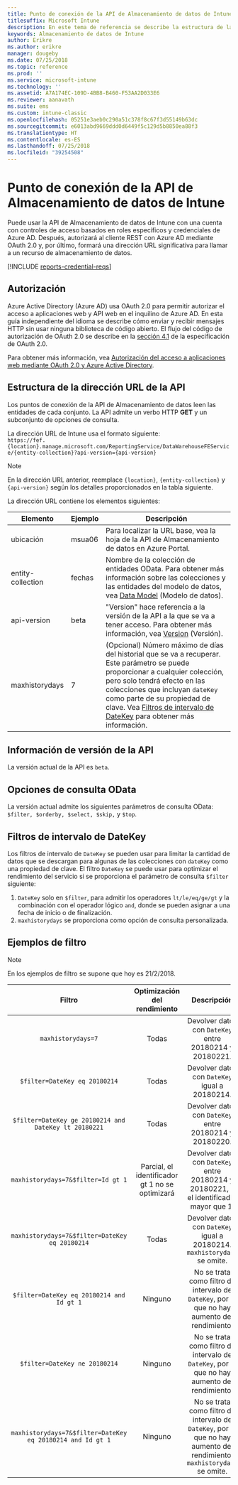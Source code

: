 ```yaml
---
title: Punto de conexión de la API de Almacenamiento de datos de Intune
titlesuffix: Microsoft Intune
description: En este tema de referencia se describe la estructura de la dirección URL de la API de almacenamiento de datos de Intune.
keywords: Almacenamiento de datos de Intune
author: Erikre
ms.author: erikre
manager: dougeby
ms.date: 07/25/2018
ms.topic: reference
ms.prod: ''
ms.service: microsoft-intune
ms.technology: ''
ms.assetid: A7A174EC-109D-4BB8-B460-F53AA2D033E6
ms.reviewer: aanavath
ms.suite: ems
ms.custom: intune-classic
ms.openlocfilehash: 05251e3aeb0c290a51c378f8c67f3d55149b63dc
ms.sourcegitcommit: e6013abd9669ddd0d6449f5c129d5b8850ea88f3
ms.translationtype: HT
ms.contentlocale: es-ES
ms.lasthandoff: 07/25/2018
ms.locfileid: "39254508"
---
```

# <a name="intune-data-warehouse-api-endpoint"></a>Punto de conexión de la API de Almacenamiento de datos de Intune

Puede usar la API de Almacenamiento de datos de Intune con una cuenta con controles de acceso basados en roles específicos y credenciales de Azure AD. Después, autorizará al cliente REST con Azure AD mediante OAuth 2.0 y, por último, formará una dirección URL significativa para llamar a un recurso de almacenamiento de datos.

[!INCLUDE [reports-credential-reqs](./includes/reports-credential-reqs.md)]

## <a name="authorization"></a>Autorización

Azure Active Directory (Azure AD) usa OAuth 2.0 para permitir autorizar el acceso a aplicaciones web y API web en el inquilino de Azure AD. En esta guía independiente del idioma se describe cómo enviar y recibir mensajes HTTP sin usar ninguna biblioteca de código abierto. El flujo del código de autorización de OAuth 2.0 se describe en la [sección 4.1](https://tools.ietf.org/html/rfc6749#section-4.1) de la especificación de OAuth 2.0.

Para obtener más información, vea [Autorización del acceso a aplicaciones web mediante OAuth 2.0 y Azure Active Directory](https://docs.microsoft.com/azure/active-directory/develop/active-directory-protocols-oauth-code).

## <a name="api-url-structure"></a>Estructura de la dirección URL de la API

Los puntos de conexión de la API de Almacenamiento de datos leen las entidades de cada conjunto. La API admite un verbo HTTP **GET** y un subconjunto de opciones de consulta.

La dirección URL de Intune usa el formato siguiente:  
`https://fef.{location}.manage.microsoft.com/ReportingService/DataWarehouseFEService/{entity-collection}?api-version={api-version}`

> [!NOTE]
> En la dirección URL anterior, reemplace `{location}`, `{entity-collection}` y `{api-version}` según los detalles proporcionados en la tabla siguiente.

La dirección URL contiene los elementos siguientes:

| Elemento | Ejemplo | Descripción |
|-------------------|------------|--------------------------------------------------------------------------------------------------------------------|
| ubicación | msua06 | Para localizar la URL base, vea la hoja de la API de Almacenamiento de datos en Azure Portal. |
| entity-collection | fechas | Nombre de la colección de entidades OData. Para obtener más información sobre las colecciones y las entidades del modelo de datos, vea [Data Model](reports-ref-data-model.md) (Modelo de datos). |
| api-version | beta | "Version" hace referencia a la versión de la API a la que se va a tener acceso. Para obtener más información, vea [Version](#API-version-information) (Versión). |
| maxhistorydays | 7 | (Opcional) Número máximo de días del historial que se va a recuperar. Este parámetro se puede proporcionar a cualquier colección, pero solo tendrá efecto en las colecciones que incluyan `dateKey` como parte de su propiedad de clave. Vea [Filtros de intervalo de DateKey](reports-api-url.md#datekey-range-filters) para obtener más información. |

## <a name="api-version-information"></a>Información de versión de la API

La versión actual de la API es `beta`. 

## <a name="odata-query-options"></a>Opciones de consulta OData

La versión actual admite los siguientes parámetros de consulta OData: `$filter, $orderby, $select, $skip,` y `$top`.

## <a name="datekey-range-filters"></a>Filtros de intervalo de DateKey

Los filtros de intervalo de `DateKey` se pueden usar para limitar la cantidad de datos que se descargan para algunas de las colecciones con `dateKey` como una propiedad de clave. El filtro `DateKey` se puede usar para optimizar el rendimiento del servicio si se proporciona el parámetro de consulta `$filter` siguiente:

1.  `DateKey` solo en `$filter`, para admitir los operadores `lt/le/eq/ge/gt` y la combinación con el operador lógico `and`, donde se pueden asignar a una fecha de inicio o de finalización.
2.  `maxhistorydays` se proporciona como opción de consulta personalizada.<br>

## <a name="filter-examples"></a>Ejemplos de filtro

> [!NOTE]
> En los ejemplos de filtro se supone que hoy es 21/2/2018.

|                             Filtro                             |           Optimización del rendimiento           |                                          Descripción                                          |
|:--------------------------------------------------------------:|:--------------------------------------------:|:---------------------------------------------------------------------------------------------:|
|    `maxhistorydays=7`                                            |    Todas                                      |    Devolver datos con `DateKey` entre 20180214 y 20180221.                                     |
|    `$filter=DateKey eq 20180214`                                 |    Todas                                      |    Devolver datos con `DateKey` igual a 20180214.                                                    |
|    `$filter=DateKey ge 20180214 and DateKey lt 20180221`         |    Todas                                      |    Devolver datos con `DateKey` entre 20180214 y 20180220.                                     |
|    `maxhistorydays=7&$filter=Id gt 1`                            |    Parcial, el identificador gt 1 no se optimizará    |    Devolver datos con `DateKey` entre 20180214 y 20180221, y el identificador mayor que 1.             |
|    `maxhistorydays=7&$filter=DateKey eq 20180214`                |    Todas                                      |    Devolver datos con `DateKey` igual a 20180214. `maxhistorydays` se omite.                            |
|    `$filter=DateKey eq 20180214 and Id gt 1`                     |    Ninguno                                      |    No se trata como filtro de intervalo de `DateKey`, por lo que no hay aumento del rendimiento.                              |
|    `$filter=DateKey ne 20180214`                                 |    Ninguno                                      |    No se trata como filtro de intervalo de `DateKey`, por lo que no hay aumento del rendimiento.                              |
|    `maxhistorydays=7&$filter=DateKey eq 20180214 and Id gt 1`    |    Ninguno                                      |    No se trata como filtro de intervalo de `DateKey`, por lo que no hay aumento del rendimiento. `maxhistorydays` se omite.    |
